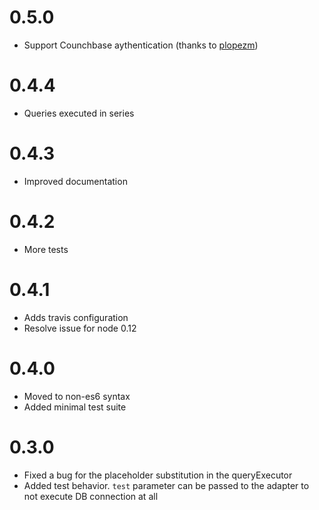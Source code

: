 # 0.5.0

- Support Counchbase aythentication (thanks to [plopezm](https://github.com/plopezm))

# 0.4.4

- Queries executed in series

# 0.4.3

- Improved documentation

# 0.4.2

- More tests

# 0.4.1

- Adds travis configuration
- Resolve issue for node 0.12

# 0.4.0

- Moved to non-es6 syntax
- Added minimal test suite

# 0.3.0

- Fixed a bug for the placeholder substitution in the queryExecutor
- Added test behavior. `test` parameter can be passed to the adapter to not execute DB connection at all
